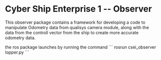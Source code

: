 # Cyber Ship Enterprise 1 -- Observer

This observer package contains a framework for developing a code to manipulate Odometry data from qualisys camera module, 
along with the data from the controll vector from the ship to create more accurate odometry data.

the ros package launches by running the command
´´´
rosrun csei_observer lopper.py
´´´

